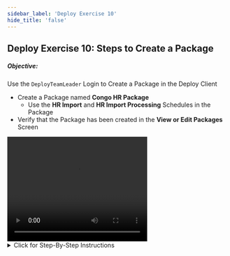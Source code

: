 ```yaml
---
sidebar_label: 'Deploy Exercise 10'
hide_title: 'false'
---
```


## Deploy Exercise 10: Steps to Create a Package

##### Objective: 

Use the ```DeployTeamLeader``` Login to Create a Package in the Deploy Client
  
  - Create a Package named **Congo HR Package**
    - Use the **HR Import** and **HR Import Processing** Schedules in the Package
  - Verify that the Package has been created in the **View or Edit Packages** Screen

<div>
<video width="320" height="240" controls>
  <source src="imgdeploy/Deploy_CreatePackage.mp4" type="video/mp4"></source>
Your browser does not support the video tag.
</video>
</div>

<details>

<summary>Click for Step-By-Step Instructions</summary>

#### Create a Package Including All the Schedules Imported in Exercise 8 

1.	Open the Deploy Client and log in with the ```DeployTeamLeader``` login
2.  Go to the **Packages** section and click the **Manage** link to open the **View or Edit Packages** screen
3.	Click the **Add** button
4.	Enter a new Package name in the **Package Name** text box that will reflect the **HR** Schedules imported during Exercise 8 - **Congo HR Package**
5.	Enter a description in the **Description** text box: **Schedules for Congo HR Processing**
6.	Click the **Edit** button at the right of the **Default transformation Rules** text box - this opens **Select One or More Rules** - There are currently no rules as we have not yet built them
7.	Close the **Select One or More Rules** screen by clicking **OK**
8.	Now click the **Edit** button at the right of Schedules to open the **Select One or More Schedules** screen
9.	Expand the **HR Import** and **HR Import Processing** Schedules imported during exercise 8 and move the latest Version of each of these Schedules to the bottom half of the screen
10.	Click the **OK** button
11. Click the **Close** button
12. Click the **Save** button
14.	The new Package can now be seen in the **View or Edit Packages** screen - After checking this, click the **Close** button to close out this screen

</details>